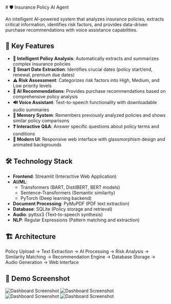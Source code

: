 \# 🛡️ Insurance Policy AI Agent

An intelligent AI-powered system that analyzes insurance policies, extracts critical information, identifies risk factors, and provides data-driven purchase recommendations with voice assistance capabilities.

## 🚀 **Key Features**

- **📄 Intelligent Policy Analysis**: Automatically extracts and summarizes complex insurance policies
- **📅 Smart Date Extraction**: Identifies crucial dates (policy start/end, renewal, premium due dates)
- **⚠️ Risk Assessment**: Categorizes risk factors into High, Medium, and Low priority levels
- **🎯 AI Recommendations**: Provides purchase recommendations based on comprehensive policy analysis
- **🔊 Voice Assistant**: Text-to-speech functionality with downloadable audio summaries
- **🧠 Memory System**: Remembers previously analyzed policies and shows similar policy comparisons
- **❓ Interactive Q&A**: Answer specific questions about policy terms and conditions
- **🎨 Modern UI**: Responsive web interface with glassmorphism design and animated backgrounds

## 🛠️ **Technology Stack**

- **Frontend**: Streamlit (Interactive Web Application)
- **AI/ML**: 
  - Transformers (BART, DistilBERT, BERT models)
  - Sentence-Transformers (Semantic similarity)
  - PyTorch (Deep learning backend)
- **Document Processing**: PyMuPDF (PDF text extraction)
- **Database**: SQLite (Policy storage and retrieval)
- **Audio**: pyttsx3 (Text-to-speech synthesis)
- **NLP**: Regular Expressions (Pattern matching and extraction)

## 🏗️ **Architecture**

Policy Upload → Text Extraction → AI Processing → Risk Analysis →
Similarity Matching → Recommendation Engine → Database Storage →
Audio Generation → Web Interface

## 📸 Demo Screenshot

![Dashboard Screenshot](result-1.png)
![Dashboard Screenshot](result-2.png)
![Dashboard Screenshot](result-3.png)
![Dashboard Screenshot](result-4.png)
